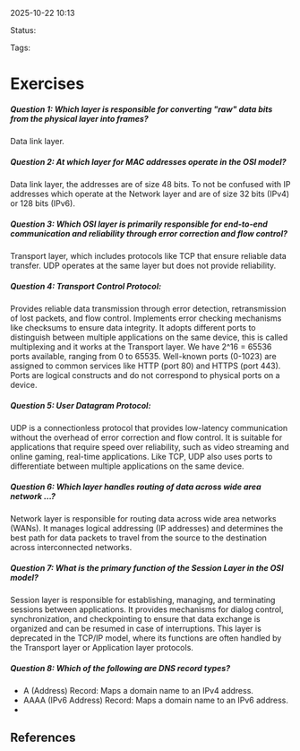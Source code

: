 
2025-10-22 10:13

Status: 

Tags:

# Exercises
##### Question 1: Which layer is responsible for converting "raw" data bits from the physical layer into frames?
Data link layer.
##### Question 2: At which layer for MAC addresses operate in the OSI model?
Data link layer, the addresses are of size 48 bits. To not be confused with IP addresses which operate at the Network layer and are of size 32 bits (IPv4) or 128 bits (IPv6).
##### Question 3: Which OSI layer is primarily responsible for end-to-end communication and reliability through error correction and flow control?
Transport layer, which includes protocols like TCP that ensure reliable data transfer. UDP operates at the same layer but does not provide reliability. 
##### Question 4: Transport Control Protocol:
Provides reliable data transmission through error detection, retransmission of lost packets, and flow control. Implements error checking mechanisms like checksums to ensure data integrity. It adopts different ports to distinguish between multiple applications on the same device, this is called multiplexing and it works at the Transport layer. We have 2^16 = 65536 ports available, ranging from 0 to 65535. Well-known ports (0-1023) are assigned to common services like HTTP (port 80) and HTTPS (port 443). Ports are logical constructs and do not correspond to physical ports on a device.
##### Question 5: User Datagram Protocol: 
UDP is a connectionless protocol that provides low-latency communication without the overhead of error correction and flow control. It is suitable for applications that require speed over reliability, such as video streaming and online gaming, real-time applications. Like TCP, UDP also uses ports to differentiate between multiple applications on the same device.
##### Question 6: Which layer handles routing of data across wide area network ...?
Network layer is responsible for routing data across wide area networks (WANs). It manages logical addressing (IP addresses) and determines the best path for data packets to travel from the source to the destination across interconnected networks.
##### Question 7: What is the primary function of the Session Layer in the OSI model?
Session layer is responsible for establishing, managing, and terminating sessions between applications. It provides mechanisms for dialog control, synchronization, and checkpointing to ensure that data exchange is organized and can be resumed in case of interruptions.
This layer is deprecated in the TCP/IP model, where its functions are often handled by the Transport layer or Application layer protocols.
##### Question 8: Which of the following are DNS record types?
- A (Address) Record: Maps a domain name to an IPv4 address.
- AAAA (IPv6 Address) Record: Maps a domain name to an IPv6 address.
- 





## References

